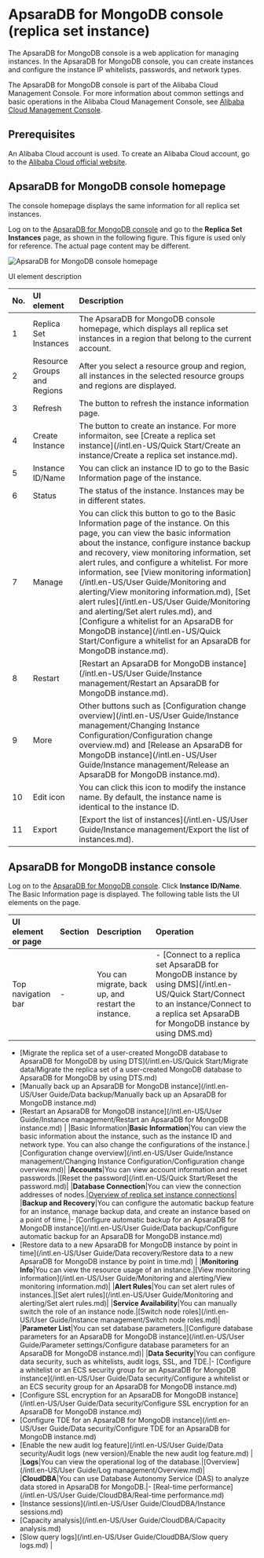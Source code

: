 # ApsaraDB for MongoDB console \(replica set instance\)

The ApsaraDB for MongoDB console is a web application for managing instances. In the ApsaraDB for MongoDB console, you can create instances and configure the instance IP whitelists, passwords, and network types.

The ApsaraDB for MongoDB console is part of the Alibaba Cloud Management Console. For more information about common settings and basic operations in the Alibaba Cloud Management Console, see [Alibaba Cloud Management Console](https://www.alibabacloud.com/help/zh/doc-detail/47605.html).

## Prerequisites

An Alibaba Cloud account is used. To create an Alibaba Cloud account, go to the [Alibaba Cloud official website](https://account.aliyun.com/register/register.htm).

## ApsaraDB for MongoDB console homepage

The console homepage displays the same information for all replica set instances.

Log on to the [ApsaraDB for MongoDB console](https://mongodb.console.aliyun.com/) and go to the **Replica Set Instances** page, as shown in the following figure. This figure is used only for reference. The actual page content may be different.

![ApsaraDB for MongoDB console homepage](https://static-aliyun-doc.oss-accelerate.aliyuncs.com/assets/img/en-US/7998026061/p13769.png)

UI element description

|No.|UI element|Description|
|:--|:---------|:----------|
|1|Replica Set Instances|The ApsaraDB for MongoDB console homepage, which displays all replica set instances in a region that belong to the current account.|
|2|Resource Groups and Regions|After you select a resource group and region, all instances in the selected resource groups and regions are displayed.|
|3|Refresh|The button to refresh the instance information page.|
|4|Create Instance|The button to create an instance. For more informaiton, see [Create a replica set instance](/intl.en-US/Quick Start/Create an instance/Create a replica set instance.md).|
|5|Instance ID/Name|You can click an instance ID to go to the Basic Information page of the instance.|
|6|Status|The status of the instance. Instances may be in different states.|
|7|Manage|You can click this button to go to the Basic Information page of the instance. On this page, you can view the basic information about the instance, configure instance backup and recovery, view monitoring information, set alert rules, and configure a whitelist. For more information, see [View monitoring information](/intl.en-US/User Guide/Monitoring and alerting/View monitoring information.md), [Set alert rules](/intl.en-US/User Guide/Monitoring and alerting/Set alert rules.md), and [Configure a whitelist for an ApsaraDB for MongoDB instance](/intl.en-US/Quick Start/Configure a whitelist for an ApsaraDB for MongoDB instance.md).|
|8|Restart|[Restart an ApsaraDB for MongoDB instance](/intl.en-US/User Guide/Instance management/Restart an ApsaraDB for MongoDB instance.md).|
|9|More|Other buttons such as [Configuration change overview](/intl.en-US/User Guide/Instance management/Changing Instance Configuration/Configuration change overview.md) and [Release an ApsaraDB for MongoDB instance](/intl.en-US/User Guide/Instance management/Release an ApsaraDB for MongoDB instance.md).|
|10|Edit icon|You can click this icon to modify the instance name. By default, the instance name is identical to the instance ID.|
|11|Export|[Export the list of instances](/intl.en-US/User Guide/Instance management/Export the list of instances.md).|

## ApsaraDB for MongoDB instance console

Log on to the [ApsaraDB for MongoDB console](https://mongodb.console.aliyun.com/). Click **Instance ID/Name**. The Basic Information page is displayed. The following table lists the UI elements on the page.

|UI element or page|Section|Description|Operation|
|:-----------------|:------|:----------|:--------|
|Top navigation bar|-|You can migrate, back up, and restart the instance.|-   [Connect to a replica set ApsaraDB for MongoDB instance by using DMS](/intl.en-US/Quick Start/Connect to an instance/Connect to a replica set ApsaraDB for MongoDB instance by using DMS.md)
-   [Migrate the replica set of a user-created MongoDB database to ApsaraDB for MongoDB by using DTS](/intl.en-US/Quick Start/Migrate data/Migrate the replica set of a user-created MongoDB database to ApsaraDB for MongoDB
         by using DTS.md)
-   [Manually back up an ApsaraDB for MongoDB instance](/intl.en-US/User Guide/Data backup/Manually back up an ApsaraDB for MongoDB instance.md)
-   [Restart an ApsaraDB for MongoDB instance](/intl.en-US/User Guide/Instance management/Restart an ApsaraDB for MongoDB instance.md) |
|Basic Information|**Basic Information**|You can view the basic information about the instance, such as the instance ID and network type. You can also change the configurations of the instance.|[Configuration change overview](/intl.en-US/User Guide/Instance management/Changing Instance Configuration/Configuration change overview.md)|
|**Accounts**|You can view account information and reset passwords.|[Reset the password](/intl.en-US/Quick Start/Reset the password.md)|
|**Database Connection**|You can view the connection addresses of nodes.|[Overview of replica set instance connections]()|
|**Backup and Recovery**|You can configure the automatic backup feature for an instance, manage backup data, and create an instance based on a point of time.|-   [Configure automatic backup for an ApsaraDB for MongoDB instance](/intl.en-US/User Guide/Data backup/Configure automatic backup for an ApsaraDB for MongoDB instance.md)
-   [Restore data to a new ApsaraDB for MongoDB instance by point in time](/intl.en-US/User Guide/Data recovery/Restore data to a new ApsaraDB for MongoDB instance by point in time.md) |
|**Monitoring Info**|You can view the resource usage of an instance.|[View monitoring information](/intl.en-US/User Guide/Monitoring and alerting/View monitoring information.md)|
|**Alert Rules**|You can set alert rules of instances.|[Set alert rules](/intl.en-US/User Guide/Monitoring and alerting/Set alert rules.md)|
|**Service Availability**|You can manually switch the role of an instance node.|[Switch node roles](/intl.en-US/User Guide/Instance management/Switch node roles.md)|
|**Parameter List**|You can set database parameters.|[Configure database parameters for an ApsaraDB for MongoDB instance](/intl.en-US/User Guide/Parameter settings/Configure database parameters for an ApsaraDB for MongoDB instance.md)|
|**Data Security**|You can configure data security, such as whitelists, audit logs, SSL, and TDE.|-   [Configure a whitelist or an ECS security group for an ApsaraDB for MongoDB instance](/intl.en-US/User Guide/Data security/Configure a whitelist or an ECS security group for an ApsaraDB for MongoDB instance.md)
-   [Configure SSL encryption for an ApsaraDB for MongoDB instance](/intl.en-US/User Guide/Data security/Configure SSL encryption for an ApsaraDB for MongoDB instance.md)
-   [Configure TDE for an ApsaraDB for MongoDB instance](/intl.en-US/User Guide/Data security/Configure TDE for an ApsaraDB for MongoDB instance.md)
-   [Enable the new audit log feature](/intl.en-US/User Guide/Data security/Audit logs (new version)/Enable the new audit log feature.md) |
|**Logs**|You can view the operational log of the database.|[Overview](/intl.en-US/User Guide/Log management/Overview.md)|
|**CloudDBA**|You can use Database Autonomy Service \(DAS\) to analyze data stored in ApsaraDB for MongoDB.|-   [Real-time performance](/intl.en-US/User Guide/CloudDBA/Real-time performance.md)
-   [Instance sessions](/intl.en-US/User Guide/CloudDBA/Instance sessions.md)
-   [Capacity analysis](/intl.en-US/User Guide/CloudDBA/Capacity analysis.md)
-   [Slow query logs](/intl.en-US/User Guide/CloudDBA/Slow query logs.md) |

